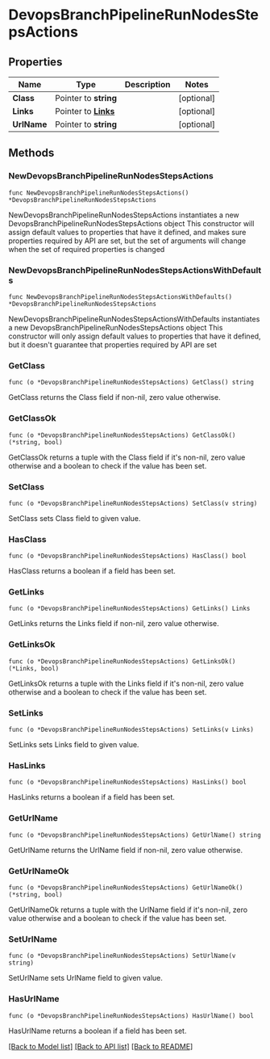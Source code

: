 # DevopsBranchPipelineRunNodesStepsActions

## Properties

Name | Type | Description | Notes
------------ | ------------- | ------------- | -------------
**Class** | Pointer to **string** |  | [optional] 
**Links** | Pointer to [**Links**](Links.md) |  | [optional] 
**UrlName** | Pointer to **string** |  | [optional] 

## Methods

### NewDevopsBranchPipelineRunNodesStepsActions

`func NewDevopsBranchPipelineRunNodesStepsActions() *DevopsBranchPipelineRunNodesStepsActions`

NewDevopsBranchPipelineRunNodesStepsActions instantiates a new DevopsBranchPipelineRunNodesStepsActions object
This constructor will assign default values to properties that have it defined,
and makes sure properties required by API are set, but the set of arguments
will change when the set of required properties is changed

### NewDevopsBranchPipelineRunNodesStepsActionsWithDefaults

`func NewDevopsBranchPipelineRunNodesStepsActionsWithDefaults() *DevopsBranchPipelineRunNodesStepsActions`

NewDevopsBranchPipelineRunNodesStepsActionsWithDefaults instantiates a new DevopsBranchPipelineRunNodesStepsActions object
This constructor will only assign default values to properties that have it defined,
but it doesn't guarantee that properties required by API are set

### GetClass

`func (o *DevopsBranchPipelineRunNodesStepsActions) GetClass() string`

GetClass returns the Class field if non-nil, zero value otherwise.

### GetClassOk

`func (o *DevopsBranchPipelineRunNodesStepsActions) GetClassOk() (*string, bool)`

GetClassOk returns a tuple with the Class field if it's non-nil, zero value otherwise
and a boolean to check if the value has been set.

### SetClass

`func (o *DevopsBranchPipelineRunNodesStepsActions) SetClass(v string)`

SetClass sets Class field to given value.

### HasClass

`func (o *DevopsBranchPipelineRunNodesStepsActions) HasClass() bool`

HasClass returns a boolean if a field has been set.

### GetLinks

`func (o *DevopsBranchPipelineRunNodesStepsActions) GetLinks() Links`

GetLinks returns the Links field if non-nil, zero value otherwise.

### GetLinksOk

`func (o *DevopsBranchPipelineRunNodesStepsActions) GetLinksOk() (*Links, bool)`

GetLinksOk returns a tuple with the Links field if it's non-nil, zero value otherwise
and a boolean to check if the value has been set.

### SetLinks

`func (o *DevopsBranchPipelineRunNodesStepsActions) SetLinks(v Links)`

SetLinks sets Links field to given value.

### HasLinks

`func (o *DevopsBranchPipelineRunNodesStepsActions) HasLinks() bool`

HasLinks returns a boolean if a field has been set.

### GetUrlName

`func (o *DevopsBranchPipelineRunNodesStepsActions) GetUrlName() string`

GetUrlName returns the UrlName field if non-nil, zero value otherwise.

### GetUrlNameOk

`func (o *DevopsBranchPipelineRunNodesStepsActions) GetUrlNameOk() (*string, bool)`

GetUrlNameOk returns a tuple with the UrlName field if it's non-nil, zero value otherwise
and a boolean to check if the value has been set.

### SetUrlName

`func (o *DevopsBranchPipelineRunNodesStepsActions) SetUrlName(v string)`

SetUrlName sets UrlName field to given value.

### HasUrlName

`func (o *DevopsBranchPipelineRunNodesStepsActions) HasUrlName() bool`

HasUrlName returns a boolean if a field has been set.


[[Back to Model list]](../README.md#documentation-for-models) [[Back to API list]](../README.md#documentation-for-api-endpoints) [[Back to README]](../README.md)


